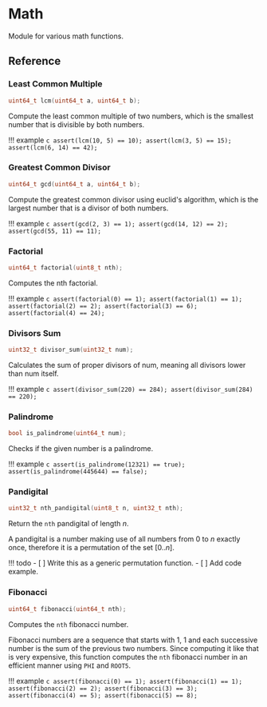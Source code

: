 # Math

Module for various math functions.

## Reference

### Least Common Multiple

```c
uint64_t lcm(uint64_t a, uint64_t b);
```

Compute the least common multiple of two numbers, which is the smallest number
that is divisible by both numbers.

!!! example
    ```c
    assert(lcm(10, 5) == 10);
    assert(lcm(3, 5) == 15);
    assert(lcm(6, 14) == 42);
    ```

### Greatest Common Divisor

```c
uint64_t gcd(uint64_t a, uint64_t b);
```

Compute the greatest common divisor using euclid's algorithm, which is the
largest number that is a divisor of both numbers.

!!! example
    ```c
    assert(gcd(2, 3) == 1);
    assert(gcd(14, 12) == 2);
    assert(gcd(55, 11) == 11);
    ```

### Factorial

```c
uint64_t factorial(uint8_t nth);
```

Computes the nth factorial.

!!! example
    ```c
    assert(factorial(0) == 1);
    assert(factorial(1) == 1);
    assert(factorial(2) == 2);
    assert(factorial(3) == 6);
    assert(factorial(4) == 24);
    ```

### Divisors Sum

```c
uint32_t divisor_sum(uint32_t num);
```

Calculates the sum of proper divisors of num, meaning all divisors lower
than num itself.

!!! example
    ```c
    assert(divisor_sum(220) == 284);
    assert(divisor_sum(284) == 220);
    ```

### Palindrome

```c
bool is_palindrome(uint64_t num);
```

Checks if the given number is a palindrome.

!!! example
    ```c
    assert(is_palindrome(12321) == true);
    assert(is_palindrome(445644) == false);
    ```

### Pandigital

```c
uint32_t nth_pandigital(uint8_t n, uint32_t nth);
```

Return the `nth` pandigital of length $n$.

A pandigital is a number making use of all numbers from 0 to $n$ exactly
once, therefore it is a permutation of the set $[0..n]$.

!!! todo
    - [ ] Write this as a generic permutation function.
    - [ ] Add code example.

### Fibonacci

```c
uint64_t fibonacci(uint64_t nth);
```

Computes the `nth` fibonacci number.

Fibonacci numbers are a sequence that starts with 1, 1 and each successive
number is the sum of the previous two numbers. Since computing it like that
is very expensive, this function computes the `nth` fibonacci number in an
efficient manner using `PHI` and `ROOT5`.

!!! example
    ```c
    assert(fibonacci(0) == 1);
    assert(fibonacci(1) == 1);
    assert(fibonacci(2) == 2);
    assert(fibonacci(3) == 3);
    assert(fibonacci(4) == 5);
    assert(fibonacci(5) == 8);
    ```

